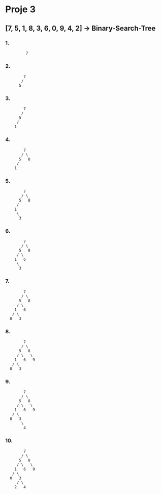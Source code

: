 # Proje 3

## [7, 5, 1, 8, 3, 6, 0, 9, 4, 2] -> Binary-Search-Tree


### 1.
             7


### 2.
    
            7
           /   
          5   

### 3.

            7
           /   
          5 
         /
        1 


### 4.
  
            7
           / \  
          5   8
         /
        1 


### 5.
    
    
            7
           / \  
          5   8
         / 
        1   
         \
          3

### 6.
    
            7
           / \  
          5   8
         / \
        1   6
         \
          3


### 7.

    
            7
           / \  
          5   8
         / \     
        1   6   
       / \
      0   3


### 8.

    
            7
           / \  
          5   8
         / \   \  
        1   6   9
       / \
      0   3 


### 9.

    
            7
           / \  
          5   8
         / \   \  
        1   6   9
       / \
      0   3
           \
            4


### 10.
 

            7
           / \  
          5   8
         / \   \  
        1   6   9
       / \
      0   3
         / \
        2   4


